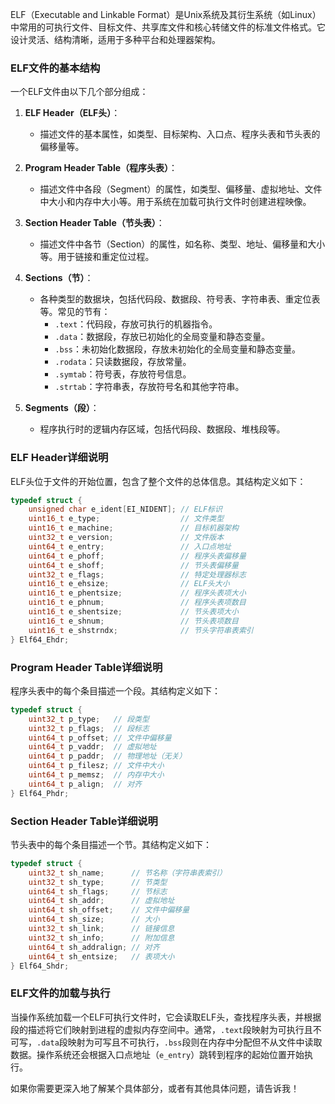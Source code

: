 ELF（Executable and Linkable Format）是Unix系统及其衍生系统（如Linux）中常用的可执行文件、目标文件、共享库文件和核心转储文件的标准文件格式。它设计灵活、结构清晰，适用于多种平台和处理器架构。

### ELF文件的基本结构

一个ELF文件由以下几个部分组成：

1. **ELF Header（ELF头）**：
    - 描述文件的基本属性，如类型、目标架构、入口点、程序头表和节头表的偏移量等。

2. **Program Header Table（程序头表）**：
    - 描述文件中各段（Segment）的属性，如类型、偏移量、虚拟地址、文件中大小和内存中大小等。用于系统在加载可执行文件时创建进程映像。

3. **Section Header Table（节头表）**：
    - 描述文件中各节（Section）的属性，如名称、类型、地址、偏移量和大小等。用于链接和重定位过程。

4. **Sections（节）**：
    - 各种类型的数据块，包括代码段、数据段、符号表、字符串表、重定位表等。常见的节有：
        - `.text`：代码段，存放可执行的机器指令。
        - `.data`：数据段，存放已初始化的全局变量和静态变量。
        - `.bss`：未初始化数据段，存放未初始化的全局变量和静态变量。
        - `.rodata`：只读数据段，存放常量。
        - `.symtab`：符号表，存放符号信息。
        - `.strtab`：字符串表，存放符号名和其他字符串。

5. **Segments（段）**：
    - 程序执行时的逻辑内存区域，包括代码段、数据段、堆栈段等。

### ELF Header详细说明

ELF头位于文件的开始位置，包含了整个文件的总体信息。其结构定义如下：

```c
typedef struct {
    unsigned char e_ident[EI_NIDENT]; // ELF标识
    uint16_t e_type;                  // 文件类型
    uint16_t e_machine;               // 目标机器架构
    uint32_t e_version;               // 文件版本
    uint64_t e_entry;                 // 入口点地址
    uint64_t e_phoff;                 // 程序头表偏移量
    uint64_t e_shoff;                 // 节头表偏移量
    uint32_t e_flags;                 // 特定处理器标志
    uint16_t e_ehsize;                // ELF头大小
    uint16_t e_phentsize;             // 程序头表项大小
    uint16_t e_phnum;                 // 程序头表项数目
    uint16_t e_shentsize;             // 节头表项大小
    uint16_t e_shnum;                 // 节头表项数目
    uint16_t e_shstrndx;              // 节头字符串表索引
} Elf64_Ehdr;
```

### Program Header Table详细说明

程序头表中的每个条目描述一个段。其结构定义如下：

```c
typedef struct {
    uint32_t p_type;   // 段类型
    uint32_t p_flags;  // 段标志
    uint64_t p_offset; // 文件中偏移量
    uint64_t p_vaddr;  // 虚拟地址
    uint64_t p_paddr;  // 物理地址（无关）
    uint64_t p_filesz; // 文件中大小
    uint64_t p_memsz;  // 内存中大小
    uint64_t p_align;  // 对齐
} Elf64_Phdr;
```

### Section Header Table详细说明

节头表中的每个条目描述一个节。其结构定义如下：

```c
typedef struct {
    uint32_t sh_name;      // 节名称（字符串表索引）
    uint32_t sh_type;      // 节类型
    uint64_t sh_flags;     // 节标志
    uint64_t sh_addr;      // 虚拟地址
    uint64_t sh_offset;    // 文件中偏移量
    uint64_t sh_size;      // 大小
    uint32_t sh_link;      // 链接信息
    uint32_t sh_info;      // 附加信息
    uint64_t sh_addralign; // 对齐
    uint64_t sh_entsize;   // 表项大小
} Elf64_Shdr;
```

### ELF文件的加载与执行

当操作系统加载一个ELF可执行文件时，它会读取ELF头，查找程序头表，并根据段的描述将它们映射到进程的虚拟内存空间中。通常，`.text`段映射为可执行且不可写，`.data`段映射为可写且不可执行，`.bss`段则在内存中分配但不从文件中读取数据。操作系统还会根据入口点地址（`e_entry`）跳转到程序的起始位置开始执行。

如果你需要更深入地了解某个具体部分，或者有其他具体问题，请告诉我！
